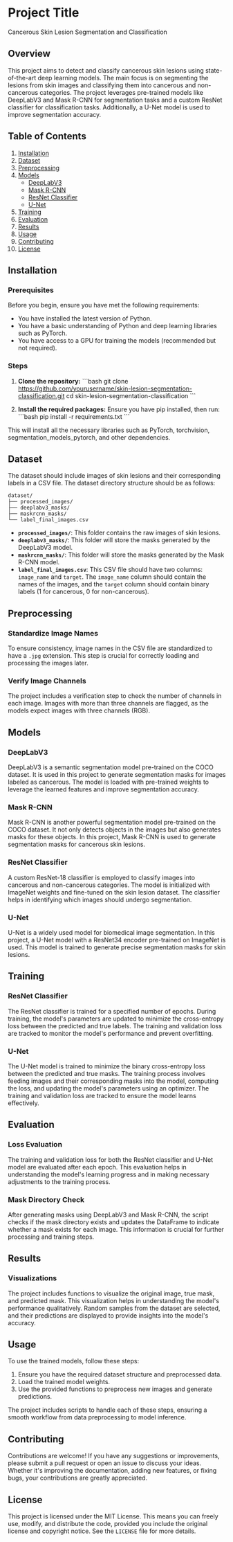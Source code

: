 
# Project Title

Cancerous Skin Lesion Segmentation and Classification

## Overview

This project aims to detect and classify cancerous skin lesions using state-of-the-art deep learning models. The main focus is on segmenting the lesions from skin images and classifying them into cancerous and non-cancerous categories. The project leverages pre-trained models like DeepLabV3 and Mask R-CNN for segmentation tasks and a custom ResNet classifier for classification tasks. Additionally, a U-Net model is used to improve segmentation accuracy.

## Table of Contents

1. [Installation](#installation)
2. [Dataset](#dataset)
3. [Preprocessing](#preprocessing)
4. [Models](#models)
   - [DeepLabV3](#deeplabv3)
   - [Mask R-CNN](#mask-r-cnn)
   - [ResNet Classifier](#resnet-classifier)
   - [U-Net](#u-net)
5. [Training](#training)
6. [Evaluation](#evaluation)
7. [Results](#results)
8. [Usage](#usage)
9. [Contributing](#contributing)
10. [License](#license)

## Installation

### Prerequisites

Before you begin, ensure you have met the following requirements:
- You have installed the latest version of Python.
- You have a basic understanding of Python and deep learning libraries such as PyTorch.
- You have access to a GPU for training the models (recommended but not required).

### Steps

1. **Clone the repository:**
    \```bash
    git clone https://github.com/yourusername/skin-lesion-segmentation-classification.git
    cd skin-lesion-segmentation-classification
    \```

2. **Install the required packages:**
    Ensure you have pip installed, then run:
    \```bash
    pip install -r requirements.txt
    \```

This will install all the necessary libraries such as PyTorch, torchvision, segmentation_models_pytorch, and other dependencies.

## Dataset

The dataset should include images of skin lesions and their corresponding labels in a CSV file. The dataset directory structure should be as follows:

```
dataset/
├── processed_images/
├── deeplabv3_masks/
├── maskrcnn_masks/
└── label_final_images.csv
```

- **`processed_images/`**: This folder contains the raw images of skin lesions.
- **`deeplabv3_masks/`**: This folder will store the masks generated by the DeepLabV3 model.
- **`maskrcnn_masks/`**: This folder will store the masks generated by the Mask R-CNN model.
- **`label_final_images.csv`**: This CSV file should have two columns: `image_name` and `target`. The `image_name` column should contain the names of the images, and the `target` column should contain binary labels (1 for cancerous, 0 for non-cancerous).

## Preprocessing

### Standardize Image Names

To ensure consistency, image names in the CSV file are standardized to have a `.jpg` extension. This step is crucial for correctly loading and processing the images later.

### Verify Image Channels

The project includes a verification step to check the number of channels in each image. Images with more than three channels are flagged, as the models expect images with three channels (RGB).

## Models

### DeepLabV3

DeepLabV3 is a semantic segmentation model pre-trained on the COCO dataset. It is used in this project to generate segmentation masks for images labeled as cancerous. The model is loaded with pre-trained weights to leverage the learned features and improve segmentation accuracy.

### Mask R-CNN

Mask R-CNN is another powerful segmentation model pre-trained on the COCO dataset. It not only detects objects in the images but also generates masks for these objects. In this project, Mask R-CNN is used to generate segmentation masks for cancerous skin lesions.

### ResNet Classifier

A custom ResNet-18 classifier is employed to classify images into cancerous and non-cancerous categories. The model is initialized with ImageNet weights and fine-tuned on the skin lesion dataset. The classifier helps in identifying which images should undergo segmentation.

### U-Net

U-Net is a widely used model for biomedical image segmentation. In this project, a U-Net model with a ResNet34 encoder pre-trained on ImageNet is used. This model is trained to generate precise segmentation masks for skin lesions.

## Training

### ResNet Classifier

The ResNet classifier is trained for a specified number of epochs. During training, the model's parameters are updated to minimize the cross-entropy loss between the predicted and true labels. The training and validation loss are tracked to monitor the model's performance and prevent overfitting.

### U-Net

The U-Net model is trained to minimize the binary cross-entropy loss between the predicted and true masks. The training process involves feeding images and their corresponding masks into the model, computing the loss, and updating the model's parameters using an optimizer. The training and validation loss are tracked to ensure the model learns effectively.

## Evaluation

### Loss Evaluation

The training and validation loss for both the ResNet classifier and U-Net model are evaluated after each epoch. This evaluation helps in understanding the model's learning progress and in making necessary adjustments to the training process.

### Mask Directory Check

After generating masks using DeepLabV3 and Mask R-CNN, the script checks if the mask directory exists and updates the DataFrame to indicate whether a mask exists for each image. This information is crucial for further processing and training steps.

## Results

### Visualizations

The project includes functions to visualize the original image, true mask, and predicted mask. This visualization helps in understanding the model's performance qualitatively. Random samples from the dataset are selected, and their predictions are displayed to provide insights into the model's accuracy.

## Usage

To use the trained models, follow these steps:

1. Ensure you have the required dataset structure and preprocessed data.
2. Load the trained model weights.
3. Use the provided functions to preprocess new images and generate predictions.

The project includes scripts to handle each of these steps, ensuring a smooth workflow from data preprocessing to model inference.

## Contributing

Contributions are welcome! If you have any suggestions or improvements, please submit a pull request or open an issue to discuss your ideas. Whether it's improving the documentation, adding new features, or fixing bugs, your contributions are greatly appreciated.

## License

This project is licensed under the MIT License. This means you can freely use, modify, and distribute the code, provided you include the original license and copyright notice. See the `LICENSE` file for more details.
